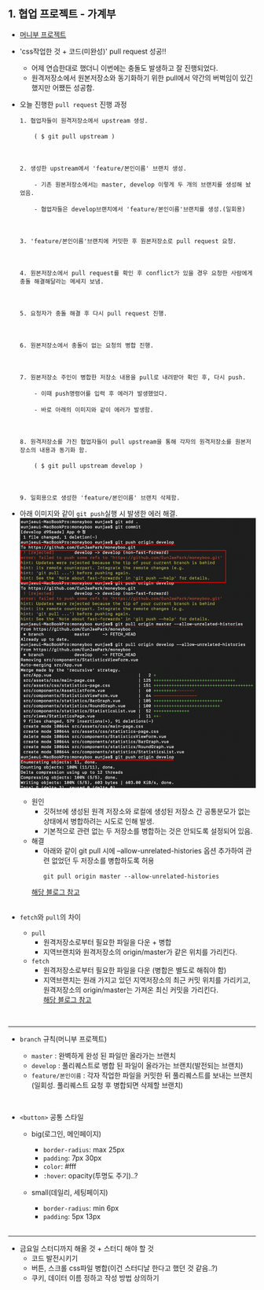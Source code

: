 ## 1. 협업 프로젝트 - 가계부
- [머니부 프로젝트](https://github.com/EunJaePark/moneyboo)

- 'css작업한 것 + 코드(미완성)' pull request 성공!!
  - 어제 연습한대로 했더니 이번에는 충돌도 발생하고 잘 진행되었다.
  - 원격저장소에서 원본저장소와 동기화하기 위한 pull에서 약간의 버벅임이 있긴 했지만 어쨌든 성공함.
  
- 오늘 진행한 `pull request` 진행 과정
  ```
  1. 협업자들이 원격저장소에서 upstream 생성.
  
      ( $ git pull upstream )
  
  
  
  2. 생성한 upstream에서 'feature/본인이름' 브랜치 생성.
  
      - 기존 원본저장소에서는 master, develop 이렇게 두 개의 브랜치를 생성해 놨었음.

      - 협업자들은 develop브랜치에서 'feature/본인이름'브랜치를 생성.(일회용)
    
    
    
  3. 'feature/본인이름'브랜치에 커밋한 후 원본저장소로 pull request 요청.
  
  
  
  4. 원본저장소에서 pull request를 확인 후 conflict가 있을 경우 요청한 사람에게 충돌 해결해달라는 메세지 보냄.
  
  
  
  5. 요청자가 충돌 해결 후 다시 pull request 진행.
  
  
  
  6. 원본저장소에서 충돌이 없는 요청의 병합 진행.
  
  
  
  7. 원본저장소 주인이 병합한 저장소 내용을 pull로 내려받아 확인 후, 다시 push.
  
      - 이때 push명령어를 입력 후 에러가 발생했었다. 
      
      - 바로 아래의 이미지와 같이 에러가 발생함.
  
  
  
  8. 원격저장소를 가진 협업자들이 pull upstream을 통해 각자의 원격저장소를 원본저장소의 내용과 동기화 함.
  
      ( $ git pull upstream develop )
  
  
  
  9. 일회용으로 생성한 'feature/본인이름' 브랜치 삭제함.
  ```
  
- 아래 이미지와 같이 `git push`실행 시 발생한 에러 해결.     
  <img src="./imgs/200719.png" width="500" />    
   
  - 원인 
    - 깃허브에 생성된 원격 저장소와 로컬에 생성된 저장소 간 공통분모가 없는 상태에서 병합하려는 시도로 인해 발생. 
    - 기본적으로 관련 없는 두 저장소를 병합하는 것은 안되도록 설정되어 있음.
  - 해결
    - 아래와 같이 git pull 시에 –allow-unrelated-histories 옵션 추가하여 관련 없었던 두 저장소를 병합하도록 허용
      ```
      git pull origin master --allow-unrelated-histories
      ``` 
    [해당 블로그 참고](https://devlog.jwgo.kr/2018/03/09/resolving-git-pull-problem/)
  <br/>
  
- `fetch`와 `pull`의 차이
  - `pull`
    - 원격저장소로부터 필요한 파일을 다운 + 병합
    - 지역브랜치와 원격저장소의 origin/master가 같은 위치를 가리킨다.
  - `fetch`
    - 원격저장소로부터 필요한 파일을 다운 (병합은 별도로 해줘야 함)
    - 지역브랜치는 원래 가지고 있던 지역저장소의 최근 커밋 위치를 가리키고, 원격저장소의 origin/master는 가져온 최신 커밋을 가리킨다.      
 [해당 블로그 참고](https://yuja-kong.tistory.com/60)

<br/>

***

- `branch` 규칙(머니부 프로젝트)

  - `master` : 완벽하게 완성 된 파일만 올라가는 브랜치
  - `develop` : 풀리퀘스트로 병합 된 파일이 올라가는 브랜치(발전되는 브랜치)
  - `feature/본인이름` : 각자 작업한 파일을 커밋한 뒤 풀리퀘스트를 보내는 브랜치(일회성. 풀리퀘스트 요청 후 병합되면 삭제할 브랜치)
<br/>

- `<button>` 공통 스타일

  - big(로그인, 메인페이지)
    - `border-radius`: max 25px
    - `padding`: 7px 30px
    - `color`: #fff
    - `:hover`: opacity(투명도 주기)..?
    
  - small(데일리, 세팅페이지)
    - `border-radius`: min 6px
    - `padding`: 5px 13px
    
    <br/>
***

- 금요일 스터디까지 해올 것 + 스터디 해야 할 것
  - 코드 발전시키기
  - 버튼, 스크롤 css파일 병합(이건 스터디날 한다고 했던 것 같음..?)
  - 쿠키, 데이터 이름 정하고 작성 방법 상의하기
